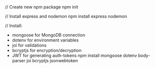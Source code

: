 // Create new npm package
npm init

// Install express and nodemon
npm install express nodemon

// Install:
- mongoose for MongoDB connection
- dotenv for environment variables
- joi for validations
- bcryptjs for encryption/decryption
- JWT for generating auth-tokens
npm install mongoose dotenv body-parser joi bcryptjs jsonwebtoken